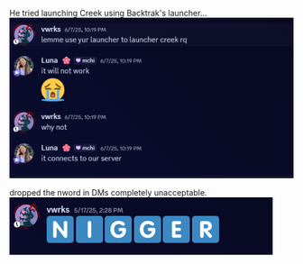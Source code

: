 
He tried launching Creek using Backtrak's launcher...
![Lmao](https://github.com/hexlunapng/creek-document/blob/main/Screenshot%202025-06-13%20194301.png?raw=true)







 dropped the nword in DMs completely unacceptable.
![nword](https://github.com/hexlunapng/creek-document/blob/main/Screenshot%202025-06-13%20195010.png?raw=true)
